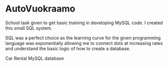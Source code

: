# AutoVuokraamo


School task given to get basic training in developing MySQL code. I created this small SQL system.

  SQL was a perfect choice as the learning curve for the given programming
language was exponentially allowing me to connect dots at increasing 
rates and understand the basic logic of how to create a database.

Car Rental MySQL database 
